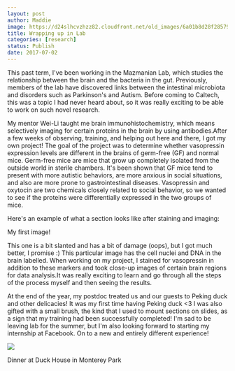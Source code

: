 ```yaml
---
layout: post
author: Maddie
image: https://d24slhcvzhzz82.cloudfront.net/old_images/6a01b8d28f2857970c01bb09a9c13c970d-pi.jpg
title: Wrapping up in Lab
categories: [research]
status: Publish
date: 2017-07-02
---
```


This past term, I've been working in the Mazmanian Lab, which studies the relationship between the brain and the bacteria in the gut. Previously, members of the lab have discovered links between the intestinal microbiota and disorders such as Parkinson's and Autism. Before coming to Caltech, this was a topic I had never heard about, so it was really exciting to be able to work on such novel research.

My mentor Wei-Li taught me brain immunohistochemistry, which means selectively imaging for certain proteins in the brain by using antibodies.After a few weeks of observing, training, and helping out here and there, I got my own project! The goal of the project was to determine whether vasopressin expression levels are different in the brains of germ-free (GF) and normal mice. Germ-free mice are mice that grow up completely isolated from the outside world in sterile chambers. It's been shown that GF mice tend to present with more autistic behaviors, are more anxious in social situations, and also are more prone to gastrointestinal diseases. Vasopressin and oxytocin are two chemicals closely related to social behavior, so we wanted to see if the proteins were differentially expressed in the two groups of mice.

Here's an example of what a section looks like after staining and imaging:

My first image!

This one is a bit slanted and has a bit of damage (oops), but I got much better, I promise :) This particular image has the cell nuclei and DNA in the brain labelled. When working on my project, I stained for vasopressin in addition to these markers and took close-up images of certain brain regions for data analysis.It was really exciting to learn and go through all the steps of the process myself and then seeing the results.

At the end of the year, my postdoc treated us and our guests to Peking duck and other delicacies! It was my first time having Peking duck &lt;3 I was also gifted with a small brush, the kind that I used to mount sections on slides, as a sign that my training had been successfully completed! I'm sad to be leaving lab for the summer, but I'm also looking forward to starting my internship at Facebook. On to a new and entirely different experience!


![](https://d24slhcvzhzz82.cloudfront.net/old_images/6a01b8d28f2857970c01b8d290db3f970c-pi.jpg)

Dinner at Duck House in Monterey Park

